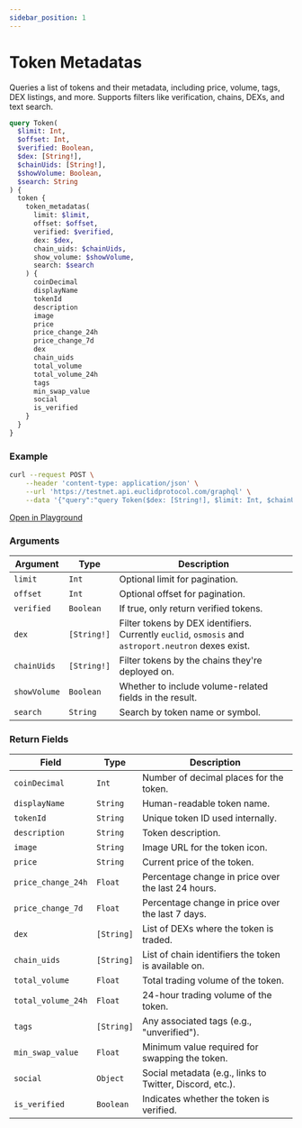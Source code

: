 ```yaml
---
sidebar_position: 1
---
```


# Token Metadatas

Queries a list of tokens and their metadata, including price, volume, tags, DEX listings, and more. Supports filters like verification, chains, DEXs, and text search.

```graphql
query Token(
  $limit: Int,
  $offset: Int,
  $verified: Boolean,
  $dex: [String!],
  $chainUids: [String!],
  $showVolume: Boolean,
  $search: String
) {
  token {
    token_metadatas(
      limit: $limit,
      offset: $offset,
      verified: $verified,
      dex: $dex,
      chain_uids: $chainUids,
      show_volume: $showVolume,
      search: $search
    ) {
      coinDecimal
      displayName
      tokenId
      description
      image
      price
      price_change_24h
      price_change_7d
      dex
      chain_uids
      total_volume
      total_volume_24h
      tags
      min_swap_value
      social
      is_verified
    }
  }
}
```

### Example

```bash
curl --request POST \
    --header 'content-type: application/json' \
    --url 'https://testnet.api.euclidprotocol.com/graphql' \
    --data '{"query":"query Token($dex: [String!], $limit: Int, $chainUids: [String!]) {\n  token {\n    token_metadatas(dex: $dex, limit: $limit, chain_uids: $chainUids) {\n      coinDecimal\n      displayName\n      tokenId\n      description\n      image\n      price\n      price_change_24h\n      price_change_7d\n      dex\n      chain_uids\n      total_volume\n      total_volume_24h\n      tags\n      min_swap_value\n      social\n      is_verified\n    }\n  }\n}","variables":{"dex":["euclid","osmosis"],"limit":100,"chainUids":["archway","osmosis","megaeth","bsc"]}}'
```
[Open in Playground](https://testnet.api.euclidprotocol.com/?explorerURLState=N4IgJg9gxgrgtgUwHYBcQC4QEcYIE4CeABACoQDWyAFACRQAWAhgJZICqzYAzukQNoBlFHlYBzAIQBdADREaAG2ZxmKXgElUsmmAQAPXoOFipASiLAAOkiJEUFZOas2bdykgD6iFIzCNvXKgYWDxhOHjkg1g5uWUVlVTk4lVkdfTlUs0trZxsoCFYAEQQoJUZ5JxyiMGYuAAd5RgIAOUZECpzXZDUwducdLigRWpRmCCRem1LRBAmiWpEoGeyc%2BeZF9yCkafcAJgAWelnV9c3tgHYe5b69WciQsNm7b3l3ADcIeXglytsIZ7ePl9dgdHoxRFxZsoPFwAO6MWpvMq4WZcaDMMqzGpvfDMABmzAQlxyAF8KqSkMSQNIQK9GCJGAAjeQILgYEBZGwWcA3DD8LkIGBQRQ9KlciBcODimpcmQVLlJFBc3gARgADKrpHKQHdohDeXwuXSGHCCFzNSBxZKuNLRSBEKJGAgUIdbQyBjKrJTiUA)

### Arguments

| **Argument**      | **Type**         | **Description**                                                      |
|-------------------|------------------|----------------------------------------------------------------------|
| `limit`           | `Int`            | Optional limit for pagination.                                       |
| `offset`          | `Int`            | Optional offset for pagination.                                      |
| `verified`        | `Boolean`        | If true, only return verified tokens.                                |
| `dex`             | `[String!]`      | Filter tokens by DEX identifiers. Currently `euclid`, `osmosis` and `astroport.neutron` dexes exist.                                    |
| `chainUids`       | `[String!]`      | Filter tokens by the chains they're deployed on.                     |
| `showVolume`      | `Boolean`        | Whether to include volume-related fields in the result.              |
| `search`          | `String`         | Search by token name or symbol.                                      |

### Return Fields

| **Field**            | **Type**        | **Description**                                                  |
|----------------------|-----------------|------------------------------------------------------------------|
| `coinDecimal`        | `Int`           | Number of decimal places for the token.                          |
| `displayName`        | `String`        | Human-readable token name.                                       |
| `tokenId`            | `String`        | Unique token ID used internally.                                 |
| `description`        | `String`        | Token description.                                               |
| `image`              | `String`        | Image URL for the token icon.                                    |
| `price`              | `String`        | Current price of the token.                                      |
| `price_change_24h`   | `Float`         | Percentage change in price over the last 24 hours.               |
| `price_change_7d`    | `Float`         | Percentage change in price over the last 7 days.                 |
| `dex`                | `[String]`      | List of DEXs where the token is traded.                          |
| `chain_uids`         | `[String]`      | List of chain identifiers the token is available on.             |
| `total_volume`       | `Float`         | Total trading volume of the token.                               |
| `total_volume_24h`   | `Float`         | 24-hour trading volume of the token.                             |
| `tags`               | `[String]`      | Any associated tags (e.g., "unverified").                        |
| `min_swap_value`     | `Float`         | Minimum value required for swapping the token.                   |
| `social`             | `Object`        | Social metadata (e.g., links to Twitter, Discord, etc.).         |
| `is_verified`        | `Boolean`       | Indicates whether the token is verified.                         |